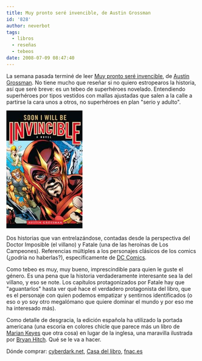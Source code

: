 ```yaml
---
title: Muy pronto seré invencible, de Austin Grossman
id: '828'
author: neverbot
tags:
  - libros
  - reseñas
  - tebeos
date: 2008-07-09 08:47:40
---
```


La semana pasada terminé de leer [Muy pronto seré invencible](http://en.wikipedia.org/wiki/Soon_I_Will_Be_Invincible), de [Austin Grossman](http://en.wikipedia.org/wiki/Austin_Grossman). No tiene mucho que reseñar si no quiero estropearos la historia, así que seré breve: es un tebeo de superhéroes novelado. Entendiendo superhéroes por tipos vestidos con mallas ajustadas que salen a la calle a partirse la cara unos a otros, no superhéroes en plan "serio y adulto".

![Muy pronto seré invencible (portada inglesa)](./muy-pronto-sere-invencible-de-austin-grossman/soon_i_will_be_invincible_uk_cover.jpg "Muy pronto seré invencible (portada inglesa)")

Dos historias que van entrelazándose, contadas desde la perspectiva del Doctor Imposible (el villano) y Fatale (una de las heroínas de Los Campeones). Referencias múltiples a los personajes clásicos de los comics (¿podría no haberlas?), específicamente de [DC Comics](http://en.wikipedia.org/wiki/DC_Comics).

Como tebeo es muy, muy bueno, imprescindible para quien le guste el género. Es una pena que la historia verdaderamente interesante sea la del villano, y eso se note. Los capítulos protagonizados por Fatale hay que "aguantarlos" hasta ver qué hace el verdadero protagonista del libro, que es el personaje con quien podemos empatizar y sentirnos identificados (o eso o yo soy otro megalómano que quiere dominar el mundo y por eso me ha interesado más).

Como detalle de desgracia, la edición española ha utilizado la portada americana (una escoria en colores chicle que parece más un libro de [Marian Keyes](http://www.mariankeyes.com/books/index.html) que otra cosa) en lugar de la inglesa, una maravilla ilustrada por [Bryan Hitch](http://en.wikipedia.org/wiki/Bryan_Hitch). Qué se le va a hacer.

Dónde comprar: [cyberdark.net](http://tienda.cyberdark.net/muy-pronto-sere-invencible-n12310.html), [Casa del libro](http://www.casadellibro.es/fichas/fichabiblio/0,,2900001240552,00.html?codigo=2900001240552&nombre=MUY%20PRONTO%20SERE%20INVENCIBLE), [fnac.es](http://www.fnac.es/dsp/?servlet=extended.HomeExtendedServlet&Code1=3242961976&Code2=108&prodID=704277)